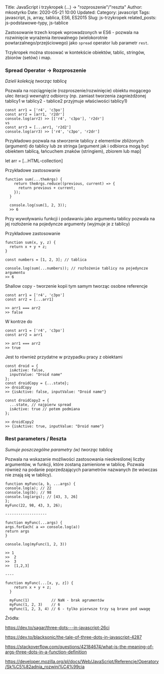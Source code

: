 Title: JavaScript i trzykropek (...) -> "rozproszenie"/"reszta"
Author: mkostyrko
Date: 2020-05-21 10:00
Updated:
Category: javascript
Tags: javascript, js, array, tablica, ES6, ES2015
Slug: js-trzykropek
related_posts: js-podstawowe-typy, js-tablice


Zastosowanie trzech kropek wprowadzonych w ES6 - pozwala na rozwinięcie wyrażenia iterowalnego (wielokorotnie powtarzalnego/przejściowego) jako `spread` operator lub parametr `rest`. 

Trzykropek można stosować w kontekście obiektów, tablic, stringów, zbiorów (setów) i map.


### Spread Operator -> Rozproszenie

*Dzieli kolekcję tworząc tablicę*

Pozwala na rozciągnięcie (rozproszenie/rozwinięcie) obiektu mogącego ulec iteracji wewnątrz odbiorcy (np. zamiast tworzenia zagnieżdżonej tablicy1 w tablicy2 - tablice2 przyjmuje właściwości tablicy1)

    const arr1 = ['r4', 'c3po']
    const arr2 = [arr1, 'r2dr']
    console.log(arr2) >> [['r4', 'c3po'], 'r2dr']
    vs
    const arr3 = [...arr1, 'r2d2']
    console.log(arr3) >> ['r4', 'c3po', 'r2dr']

Przykładowo pozwala na stworzenie tablicy z elementów zbliżonych (argument) do tablicy lub ze stringa [argument jak i odbiorca mogą być obiektem tablicą, łańcuchem znaków (stringiem), zbiorem lub map]

  let arr = [...HTML-collection]

Przykładowe zastosowanie

    function sum(...theArgs) {
        return theArgs.reduce((previous, current) => {
          return previous + current;
        });
      }

      console.log(sum(1, 2, 3));
      >> 6

Przy wywoływaniu funkcji i podawaniu jako argumentu tablicy pozwala na jej rozłożenie na pojedyncze argumenty (wyjmuje je z tablicy)

Przykładowe zastosowanie

    function sum(x, y, z) {
      return x + y + z;
    }

    const numbers = [1, 2, 3]; // tablica

    console.log(sum(...numbers)); // rozłożenie tablicy na pojedyncze argumentu
    >> 6

Shallow copy - tworzenie kopii tym samym tworząc osobne referencje

    const arr1 = ['r4', 'c3po']
    const arr2 = [...arr1]

    >> arr1 === arr2
    >> false

W kontrze do

    const arr1 = ['r4', 'c3po']
    const arr2 = arr1

    >> arr1 === arr2
    >> true

Jest to również przydatne w przypadku pracy z obiektami

    const droid = {
      isActive: false,
      inputValue: "Droid name"
    };
    const droidCopy = {...state};
    >> droidCopy
    >> {isActive: false, inputValue: "Droid name"}

    const droidCopy2 = {
      ...state, // najpierw spread
      isActive: true // potem podmiana
    };

    >> droidCopy2
    >> {isActive: true, inputValue: "Droid name"}

### Rest parameters / Reszta

*Sumuje poszczególne parametry (w) tworząc tablicę*

Pozwala na wskazanie możliwości zastosowania nieokreślonej liczby argumentów, w funkcji, które zostaną zamienione w tablicę. Pozwala również na podanie poprzedzających parametrów nazwanych (te wówczas nie znają się w tablicy).


    function myFunc(a, b, ...args) {
    console.log(a); // 22
    console.log(b); // 98
    console.log(args); // [43, 3, 26]
    };
    myFunc(22, 98, 43, 3, 26);

    -------------------

    function myFunc(...args) {
    args.forEach( a => console.log(a))
    return args
    }

    console.log(myFunc(1, 2, 3)) 

    >> 1
    >>  2
    >>  3
    >>  [1,2,3]

    ----

    function myFunc(...[x, y, z]) {
        return x + y + z;
      }

      myFunc(1)          // NaN - brak agrumentów
      myFunc(1, 2, 3)    // 6
      myFunc(1, 2, 3, 4) // 6 - tylko pierwsze trzy są brane pod uwagę




Źródła:

https://dev.to/sagar/three-dots---in-javascript-26ci

https://dev.to/blacksonic/the-tale-of-three-dots-in-javascript-4287

https://stackoverflow.com/questions/42184674/what-is-the-meaning-of-args-three-dots-in-a-function-definition

https://developer.mozilla.org/pl/docs/Web/JavaScript/Referencje/Operatory/Sk%C5%82adnia_rozwini%C4%99cia